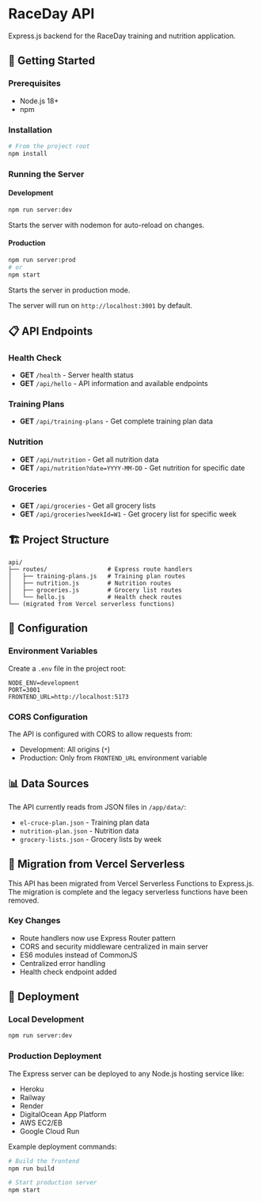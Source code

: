 # RaceDay API

Express.js backend for the RaceDay training and nutrition application.

## 🚀 Getting Started

### Prerequisites
- Node.js 18+
- npm

### Installation
```bash
# From the project root
npm install
```

### Running the Server

#### Development
```bash
npm run server:dev
```
Starts the server with nodemon for auto-reload on changes.

#### Production
```bash
npm run server:prod
# or
npm start
```
Starts the server in production mode.

The server will run on `http://localhost:3001` by default.

## 📋 API Endpoints

### Health Check
- **GET** `/health` - Server health status
- **GET** `/api/hello` - API information and available endpoints

### Training Plans
- **GET** `/api/training-plans` - Get complete training plan data

### Nutrition
- **GET** `/api/nutrition` - Get all nutrition data
- **GET** `/api/nutrition?date=YYYY-MM-DD` - Get nutrition for specific date

### Groceries
- **GET** `/api/groceries` - Get all grocery lists
- **GET** `/api/groceries?weekId=W1` - Get grocery list for specific week

## 🏗️ Project Structure

```
api/
├── routes/                 # Express route handlers
│   ├── training-plans.js   # Training plan routes
│   ├── nutrition.js        # Nutrition routes
│   ├── groceries.js        # Grocery list routes
│   └── hello.js            # Health check routes
└── (migrated from Vercel serverless functions)
```

## 🔧 Configuration

### Environment Variables
Create a `.env` file in the project root:

```env
NODE_ENV=development
PORT=3001
FRONTEND_URL=http://localhost:5173
```

### CORS Configuration
The API is configured with CORS to allow requests from:
- Development: All origins (`*`)
- Production: Only from `FRONTEND_URL` environment variable

## 📊 Data Sources

The API currently reads from JSON files in `/app/data/`:
- `el-cruce-plan.json` - Training plan data
- `nutrition-plan.json` - Nutrition data
- `grocery-lists.json` - Grocery lists by week

## 🔄 Migration from Vercel Serverless

This API has been migrated from Vercel Serverless Functions to Express.js. The migration is complete and the legacy serverless functions have been removed.

### Key Changes
- Route handlers now use Express Router pattern
- CORS and security middleware centralized in main server
- ES6 modules instead of CommonJS
- Centralized error handling
- Health check endpoint added

## 🚀 Deployment

### Local Development
```bash
npm run server:dev
```

### Production Deployment
The Express server can be deployed to any Node.js hosting service like:
- Heroku
- Railway
- Render
- DigitalOcean App Platform
- AWS EC2/EB
- Google Cloud Run

Example deployment commands:
```bash
# Build the frontend
npm run build

# Start production server
npm start
```
